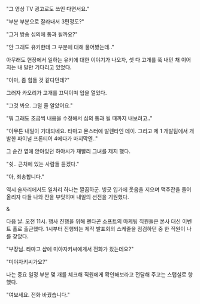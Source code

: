 "그 영상 TV 광고로도 쓰인 다면서요." 

"부분 부분으로 잘라내서 3편정도?" 

"그거 방송 심의에 통과 될까요?" 

"안 그래도 유키한테 그 부분에 대해 물어봤는데.." 

아무래도 현장에서 일하는 유키에 대한 이야기가 나오자, 셋 다 고개를 쭉 내민 채 이어지는 내 말만 기다리고 있었다.

"아마, 좀 힘들 것 같다던데?" 

그러자 카오리가 고개를 끄덕이며 입을 열었다.

"그것 봐요. 그럴 줄 알았어요." 

"뭐 그래도 조금씩 내용을 수정해서 심의 통과 될 때까지 내보려고.." 

"아무튼 내일이 기대되네요. 타마고 몬스터에 발렌타인 데이. 그리고 제 1 개발팀에서 개발한 파이널 프론티어 4에다가 마지막엔.." 

그 순간 옆에 앉아있던 하야시가 재빨리 그녀를 제지 했다.

"쉿.. 근처에 있는 사람들 듣겠다." 

"아, 죄송합니다." 

역시 술자리에서도 일처리 하나는 깔끔하군. 빙긋 입가에 웃음을 지으며 맥주잔을 들어 올리자 다들 나와 잔을 부딪히며 내일의 선전을 기원했다.

& 

다음 날. 오전 11시.
행사 진행을 위해 펜타곤 소프트의 마케팅 직원들은 본사 대신 이벤트 홀로 출근했다.
1시부터 진행되는 제작 발표회의 스케줄을 점검하던 중 한 직원이 나를 찾았다.

"부장님. 타마고 샵에 미야자키씨에게서 전화가 왔는데요?" 

"미야자키씨가요?" 

나는 중요 일정 부분 몇 개를 체크해 직원에게 확인해보라고 전달해 주고는 스탭실로 향했다.

"여보세요. 전화 바꿨습니다." 